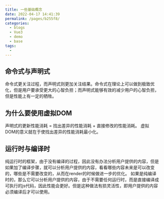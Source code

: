 ```yaml
---
title: 一些基础概念
date: 2022-04-17 14:41:39
permalink: /pages/b255f8/
categories:
  - blogs
  - Vue3
  - demo
  - base
tags:
  - 
---
```

## 命令式与声明式

命令式更关注过程，而声明式则更加关注结果。命令式在理论上可以做到极致优化，但是用户要承受更大的心智负担；而声明式能够有效的减少用户的心智负担，但是性能上有一定的牺牲。

## 为什么要使用虚拟DOM

声明式的更新性能消耗 = 找出差异的性能消耗 + 直接修改的性能消耗。
虚拟DOM的意义就在于使找出差异的性能消耗最小化。

## 运行时与编译时

纯运行时的框架，由于没有编译的过程，因此没有办法分析用户提供的内容，但是如果加了编译步骤，就可以分析用户提供的内容，看看哪些内容未来是可以改变的，哪些是不需要改变的，从而在render的时候做进一步的优化。
如果是纯编译时的，那么它可以分析用户提供的内容，由于不需要任何运行时，而是直接编译成可执行的js代码，因此性能会更好。但是这种做法有损灵活性，即用户提供的内容必须编译后才可以使用。